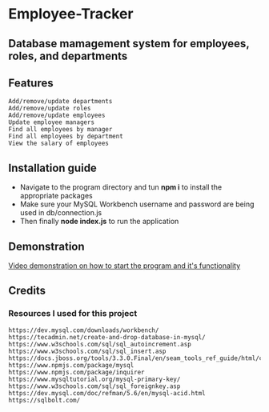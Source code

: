 # Employee-Tracker
## Database mamagement system for employees, roles, and departments

## Features
```
Add/remove/update departments
Add/remove/update roles
Add/remove/update employees
Update employee managers
Find all employees by manager
Find all employees by department
View the salary of employees
```

## Installation guide
* Navigate to the program directory and tun **npm i** to install the appropriate packages
* Make sure your MySQL Workbench username and password are being used in db/connection.js
* Then finally **node index.js** to run the application

## Demonstration
[Video demonstration on how to start the program and it's functionality](https://drive.google.com/file/d/1XpIlFq1uCOjTymRZPYeI2J2fk-LvFNdC/view) 

## Credits
### Resources I used for this project
```
https://dev.mysql.com/downloads/workbench/
https://tecadmin.net/create-and-drop-database-in-mysql/
https://www.w3schools.com/sql/sql_autoincrement.asp
https://www.w3schools.com/sql/sql_insert.asp
https://docs.jboss.org/tools/3.3.0.Final/en/seam_tools_ref_guide/html/crud_database_application.html
https://www.npmjs.com/package/mysql
https://www.npmjs.com/package/inquirer
https://www.mysqltutorial.org/mysql-primary-key/
https://www.w3schools.com/sql/sql_foreignkey.asp
https://dev.mysql.com/doc/refman/5.6/en/mysql-acid.html
https://sqlbolt.com/
```

